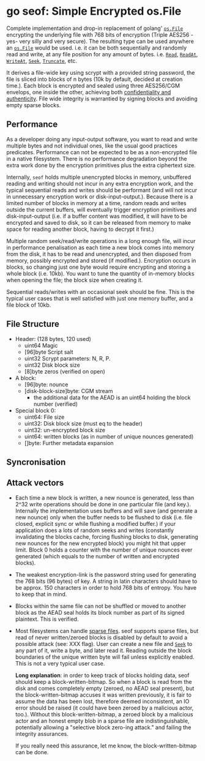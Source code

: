 # go seof: Simple Encrypted os.File

Complete implementation and drop-in replacement of golang' [`os.File`](https://golang.org/pkg/os/#File) encrypting the
underlying file with 768 bits of encryption (Triple AES256 -yes- very silly and very secure). The resulting type can be
used anywhere an [`os.File`](https://golang.org/pkg/os/#File) would be used. i.e. it can be both sequentially and
randomly read and write, at any file position for any amount of bytes.
i.e. [`Read`](https://golang.org/pkg/os/#File.Read),
[`ReadAt`](https://golang.org/pkg/os/#File.ReadAt),
[`WriteAt`](https://golang.org/pkg/os/#File.WriteAt),
[`Seek`](https://golang.org/pkg/os/#File.Seek),
[`Truncate`](https://golang.org/pkg/os/#File.Truncate), etc.

It derives a file-wide key using scrypt with a provided string password, the file is sliced into blocks of n bytes (10k
by default, decided at creation time.). Each block is encrypted and sealed using three AES256/CGM envelops, one inside
the other, achieving both [confidentiality and authenticity](https://en.wikipedia.org/wiki/Authenticated_encryption).
File wide integrity is warrantied by signing blocks and avoiding empty sparse blocks.


Performance
-----------
As a developer doing any input-output software, you want to read and write multiple bytes and not individual ones, like
the usual good practices predicates. Performance can not be expected to be as a non-encrypted file in a native
filesystem. There is no performance degradation beyond the extra work done by the encryption primitives plus the extra
ciphertext size.

Internally, `seof` holds multiple unencrypted blocks in memory, unbuffered reading and writing should not incur in any
extra encryption work, and the typical sequential reads and writes should be performant (and will not incur in
unnecessary encryption work or disk-input-output.). Because there is a limited number of blocks in memory at a time,
random reads and writes outside the current buffers, will eventually trigger encryption primitives and
disk-input-output (i.e. if a buffer content was modified, it will have to be encrypted and saved to disk, so it can be
released from memory to make space for reading another block, having to decrypt it first.)

Multiple random seek/read/write operations in a long enough file, will incur in performance penalisation as each time a
new block comes into memory from the disk, it has to be read and unencrypted, and then disposed from memory, possibly
encrypted and stored (if modified.). Encryption occurs in blocks, so changing just one byte would require encrypting and
storing a whole block (i.e. 10kb). You want to tune the quantity of in-memory blocks when opening the file; the block
size when creating it.

Sequential reads/writes with an occasional seek should be fine. This is the typical user cases that is well satisfied
with just one memory buffer, and a file block of 10kb.

File Structure
--------------

- Header: (128 bytes, 120 used)
    - uint64 Magic
    - [96]byte Script salt
    - uint32 Scrypt parameters: N, R, P.
    - uint32 Disk block size
    - [8]byte zeros (verified on open)
- A block:
    - [96]byte: nounce
    - [disk-block-size]byte: CGM stream
        - the additional data for the AEAD is an uint64 holding the block number (verified)
- Special block 0:
    - uint64: File size
    - uint32: Disk block size (must eq to the header)
    - uint32: un-encrypted block size
    - uint64: written blocks (as in number of unique nounces generated)
    - []byte: Further metadata expansion

Syncronisation
--------------

Attack vectors
--------------

- Each time a new block is written, a new nounce is generated, less than 2^32 write operations should be done in one
  particular file (and key.). Internally the implementation uses buffers and will save (and generate a new nounce) only
  when the buffer needs to be flushed to disk (i.e. file closed, explicit sync or while flushing a modified buffer.)
  if your application does a lots of random seeks and writes (constantly invalidating the blocks cache, forcing flushing
  blocks to disk, generating new nounces for the new encrypted block) you might hit that upper limit. Block 0 holds a
  counter with the number of unique nounces ever generated (which equals to the number of written and encrypted blocks).

- The weakest encryption-link is the password string used for generating the 768 bits (96 bytes) of key. A string in
  latin characters should have to be approx. 150 characters in order to hold 768 bits of entropy. You have to keep that
  in mind.

- Blocks within the same file can not be shuffled or moved to another block as the AEAD seal holds its block number as
  part of its signed plaintext. This is verified.

- Most filesystems can handle [sparse files](https://en.wikipedia.org/wiki/Sparse_file). seof supports sparse files, but
  read of never written/zeroed blocks is disabled by default to avoid a possible attack (see: XXX flag). User can create
  a new file and [`Seek`](https://golang.org/pkg/os/#File.Seek) to any part of it, write a byte, and later read it.
  Reading outside the block boundaries of the unique written byte will fail unless explicitly enabled. This is not a
  very typical user case.

  __Long explanation__: in order to keep track of blocks holding data, seof should keep a block-written-bitmap. So when
  a block is read from the disk and comes completely empty (zeroed, no AEAD seal present), but the block-written-bitmap
  accuses it was written previously, it is fair to assume the data has been lost, therefore deemed inconsistent, an IO
  error should be raised (it could have been zeroed by a malicious actor, too.). Without this block-written-bitmap, a
  zeroed block by a malicious actor and an honest empty blob in a sparse file are indistinguishable, potentially
  allowing a "selective block zero-ing attack." and failing the integrity assurances.

  If you really need this assurance, let me know, the block-written-bitmap can be done.
   

